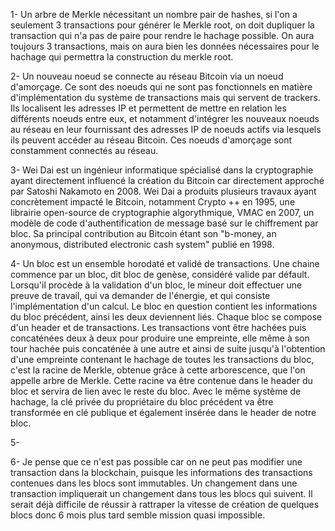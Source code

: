 1- Un arbre de Merkle nécessitant un nombre pair de hashes, si l'on a seulement 3 transactions pour générer le Merkle root, on doit dupliquer la transaction qui n'a pas de paire pour rendre le hachage possible. On aura toujours 3 transactions, mais on aura bien les données nécessaires pour le hachage qui permettra la construction du merkle root.

2- Un nouveau noeud se connecte au réseau Bitcoin via un noeud d'amorçage. Ce sont des noeuds qui ne sont pas fonctionnels en matière d'implémentation du système de transactions mais qui servent de trackers. Ils localisent les adresses IP et permettent de mettre en relation les différents noeuds entre eux, et notamment d'intégrer les nouveaux noeuds au réseau en leur fournissant des adresses IP de noeuds actifs via lesquels ils peuvent accéder au réseau Bitcoin. Ces noeuds d'amorçage sont constamment connectés au réseau.

3- Wei Dai est un ingénieur informatique spécialisé dans la cryptographie ayant directement influencé la création du Bitcoin car directement approché par Satoshi Nakamoto en 2008. Wei Dai a produits plusieurs travaux ayant concrètement impacté le Bitcoin, notamment Crypto ++ en 1995, une librairie open-source de cryptographie algorythmique, VMAC en 2007,  un modèle de code d'authentification de message basé sur le chiffrement par bloc. Sa principal contribution au Bitcoin étant son "b-money, an anonymous, distributed electronic cash system" publié en 1998.

4- Un bloc est un ensemble horodaté et validé de transactions. Une chaine commence par un bloc, dit bloc de genèse, considéré valide par défault. Lorsqu'il procède à la validation d'un bloc, le mineur doit effectuer une preuve de travail, qui va demander de l'énergie, et qui consiste l'implémentation d'un calcul. Le bloc en question contient les informations du bloc précédent, ainsi les deux deviennent liés. Chaque bloc se compose d'un header et de transactions. Les transactions vont être hachées puis concaténées deux à deux pour produire une empreinte, elle même à son tour hachée puis concaténée à une autre et ainsi de suite jusqu'à l'obtention d'une empreinte contenant le hachage de toutes les transactions du bloc, c'est la racine de Merkle, obtenue grâce à cette arborescence, que l'on appelle arbre de Merkle. Cette racine va être contenue dans le header du bloc et servira de lien avec le reste du bloc. Avec le même système de hachage, la clé privée du propriétaire du bloc précédent va être transformée en clé publique et également insérée dans le header de notre bloc. 

5- 

6- Je pense que ce n'est pas possible car on ne peut pas modifier une transaction dans la blockchain, puisque les informations des transactions contenues dans les blocs sont immutables. Un changement dans une transaction impliquerait un changement dans tous les blocs qui suivent. Il serait déjà difficile de réussir à rattraper la vitesse de création de quelques blocs donc 6 mois plus tard semble mission quasi impossible. 